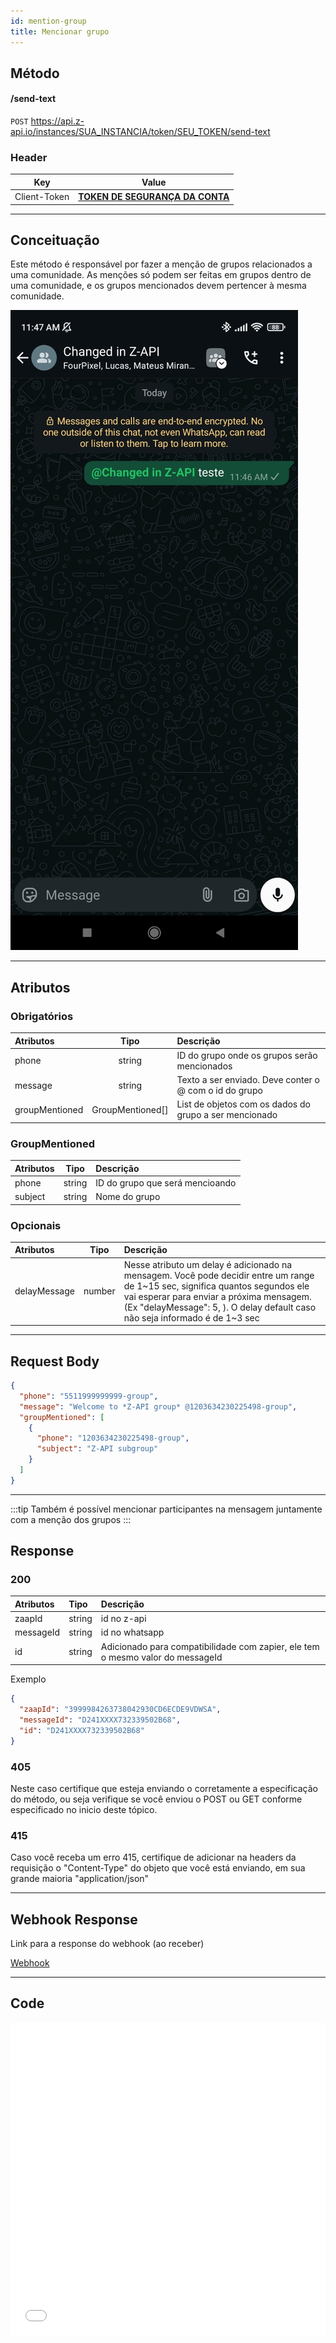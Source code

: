 ```yaml
---
id: mention-group 
title: Mencionar grupo
---
```


## Método

#### /send-text

`POST` https://api.z-api.io/instances/SUA_INSTANCIA/token/SEU_TOKEN/send-text

### Header

|      Key       |            Value            |
| :------------: |     :-----------------:     |
|  Client-Token  | **[TOKEN DE SEGURANÇA DA CONTA](../security/client-token)** |
---

## Conceituação

Este método é responsável por fazer a menção de grupos relacionados a uma comunidade. As menções só podem ser feitas em grupos dentro de uma comunidade, e os grupos mencionados devem pertencer à mesma comunidade.

![image](../../img/mention-group.jpeg)

---

## Atributos

### Obrigatórios

| Atributos | Tipo   | Descrição |
| :--       | :-:    | :-- |
| phone     | string | ID do grupo onde os grupos serão mencionados |
| message   | string | Texto a ser enviado. Deve conter o @ com o id do grupo |
| groupMentioned | GroupMentioned[] | List de objetos com os dados do grupo a ser mencionado |

### GroupMentioned

| Atributos |  Tipo  | Descrição                     |
| :-------- | :----: | :---------------------------- |
| phone     | string | ID do grupo que será mencioando |
| subject   | string | Nome do grupo                   |


### Opcionais

| Atributos | Tipo | Descrição |
| :-- | :-: | :-- |
| delayMessage | number | Nesse atributo um delay é adicionado na mensagem. Você pode decidir entre um range de 1~15 sec, significa quantos segundos ele vai esperar para enviar a próxima mensagem. (Ex "delayMessage": 5, ). O delay default caso não seja informado é de 1~3 sec |

---

## Request Body

```json
{
  "phone": "5511999999999-group",
  "message": "Welcome to *Z-API group* @1203634230225498-group",
  "groupMentioned": [
    {
      "phone": "1203634230225498-group",
      "subject": "Z-API subgroup"
    }
  ]
}
```

---

:::tip
Também é possível mencionar participantes na mensagem juntamente com a menção dos grupos
:::

## Response

### 200

| Atributos | Tipo   | Descrição      |
| :-------- | :----- | :------------- |
| zaapId    | string | id no z-api    |
| messageId | string | id no whatsapp |
| id | string | Adicionado para compatibilidade com zapier, ele tem o mesmo valor do messageId |

Exemplo

```json
{
  "zaapId": "3999984263738042930CD6ECDE9VDWSA",
  "messageId": "D241XXXX732339502B68",
  "id": "D241XXXX732339502B68"
}
```

### 405

Neste caso certifique que esteja enviando o corretamente a especificação do método, ou seja verifique se você enviou o POST ou GET conforme especificado no inicio deste tópico.

### 415

Caso você receba um erro 415, certifique de adicionar na headers da requisição o "Content-Type" do objeto que você está enviando, em sua grande maioria "application/json"

---

## Webhook Response

Link para a response do webhook (ao receber)

[Webhook](../webhooks/on-message-received#exemplo-de-retorno-de-texto)

---

## Code

<iframe src="//api.apiembed.com/?source=https://raw.githubusercontent.com/Z-API/z-api-docs/main/json-examples/send-text.json&targets=all" frameborder="0" scrolling="no" width="100%" height="500px" seamless></iframe>
